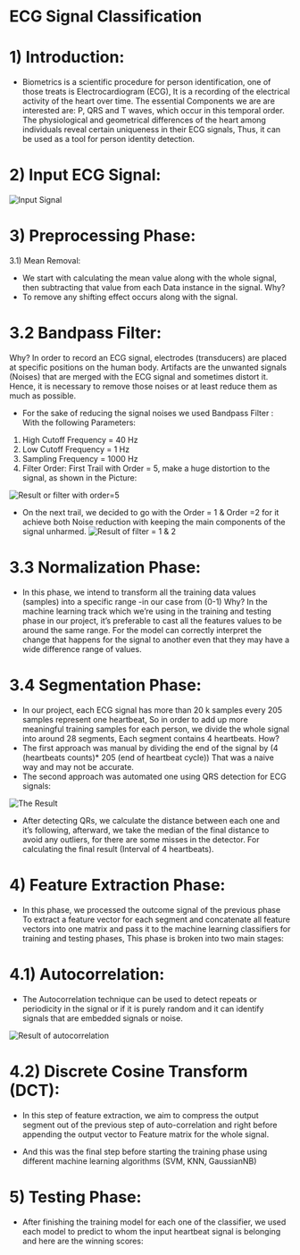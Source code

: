 # ECG Signal Classification

# 1) Introduction:
- Biometrics is a scientific procedure for person identification, one of
those treats is Electrocardiogram (ECG), It is a recording of the
electrical activity of the heart over time. The essential Components we
are are interested are: P, QRS and T waves, which occur in this
temporal order. The physiological and geometrical differences of the
heart among individuals reveal certain uniqueness in their ECG
signals, Thus, it can be used as a tool for person identity detection.

# 2) Input ECG Signal:
![Input Signal](https://drive.google.com/open?id=1eGVmNe73SopIqJETl6ljZdGgzFWA9Lwi)

# 3) Preprocessing Phase:

3.1) Mean Removal:
- We start with calculating the mean value along with the whole signal, then
subtracting that value from each Data instance in the signal.
Why?
- To remove any shifting effect occurs along with the signal.

# 3.2 Bandpass Filter:
Why?
In order to record an ECG signal, electrodes (transducers) are placed at
specific positions on the human body. Artifacts are the unwanted signals
(Noises) that are merged with the ECG signal and sometimes distort it.
Hence, it is necessary to remove those noises or at least reduce them as
much as possible.
- For the sake of reducing the signal noises we used Bandpass Filter :
With the following Parameters:
1) High Cutoff Frequency = 40 Hz
2) Low Cutoff Frequency = 1 Hz
3) Sampling Frequency = 1000 Hz
4) Filter Order:
First Trail with Order = 5, make a huge distortion to the signal, as shown in the
Picture:

![Result or filter with order=5](https://drive.google.com/open?id=1AGrgQWlRfyQg-ThumOmXpRtHqM-vCAWx)

- On the next trail, we decided to go with the Order = 1 & Order =2 for it
achieve both Noise reduction with keeping the main components of the
signal unharmed.
![Result of filter = 1 & 2 ](https://drive.google.com/open?id=1UbO8CNlHnHLBrq9Bw8gE_m-g2R_zM2Vc)

# 3.3 Normalization Phase:
- In this phase, we intend to transform all the training data values (samples)
into a specific range -in our case from (0-1)
Why?
In the machine learning track which we’re using in the training and testing
phase in our project, it’s preferable to cast all the features values to be
around the same range. For the model can correctly interpret the change that
happens for the signal to another even that they may have a wide difference
range of values.

# 3.4 Segmentation Phase:
- In our project, each ECG signal has more than 20 k samples every 205
samples represent one heartbeat, So in order to add up more meaningful
training samples for each person, we divide the whole signal into around 28
segments, Each segment contains 4 heartbeats.
How?
- The first approach was ​manual ​by dividing the end of the signal by
(​4​ (heartbeats counts)* ​205 ​(end of heartbeat cycle))
That was a naive way and may not be accurate.
- The second approach was ​automated one ​using ​QRS detection for ECG
signals:

![The Result](https://drive.google.com/open?id=1OVKZ-JRLeoGN07t2Un_YzqXPeI0bOdhD)

- After detecting QRs, we calculate the distance between each one and it’s
following, afterward, we take the median of the final distance to avoid any
outliers, for there are some misses in the detector. For calculating the final
result (Interval of 4 heartbeats).

# 4) Feature Extraction Phase:
- In this phase, we processed the outcome signal of the previous phase
To extract a feature vector for each segment and concatenate all feature
vectors into one matrix and pass it to the machine learning classifiers for
training and testing phases, This phase is broken into two main stages:

# 4.1) Autocorrelation:
- The Autocorrelation technique can be used to detect repeats or periodicity in
the signal or if it is purely random and it can identify signals that are
embedded signals or noise.

![ Result of autocorrelation](https://drive.google.com/open?id=1OVKZ-JRLeoGN07t2Un_YzqXPeI0bOdhD)

# 4.2) Discrete Cosine Transform (DCT):
- In this step of feature extraction, we aim to compress the output segment out
of the previous step of auto-correlation and right before appending the
output vector to Feature matrix for the whole signal.

- And this was the final step before starting the training phase using
different machine learning algorithms (​SVM, KNN, GaussianNB​)

# 5) Testing Phase:
- After finishing the training model for each one of the classifier, we used
each model to predict to whom the input heartbeat signal is belonging and
here are the winning scores:


